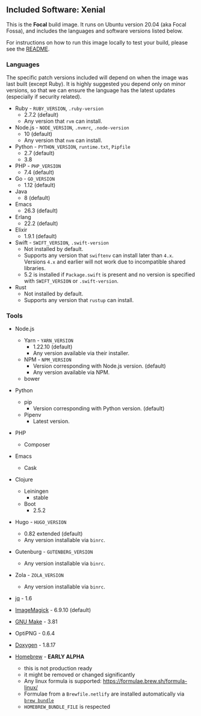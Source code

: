 ## Included Software: Xenial

This is the **Focal** build image. It runs on Ubuntu version 20.04 (aka Focal Fossa), and includes the languages and software versions listed below.

For instructions on how to run this image locally to test your build, please see the [README](/README.md).

### Languages

The specific patch versions included will depend on when the image was last built (except Ruby). It is highly suggested you depend only on minor versions, so that we can ensure the language has the latest updates (especially if security related).

* Ruby - `RUBY_VERSION`, `.ruby-version`
  * 2.7.2 (default)
  * Any version that `rvm` can install.
* Node.js - `NODE_VERSION`, `.nvmrc`, `.node-version`
  * 10 (default)
  * Any version that `nvm` can install.
* Python - `PYTHON_VERSION`, `runtime.txt`, `Pipfile`
  * 2.7 (default)
  * 3.8
* PHP - `PHP_VERSION`
  * 7.4 (default)
* Go - `GO_VERSION`
  * 1.12 (default)
* Java
  * 8 (default)
* Emacs
  * 26.3 (default)
* Erlang
  * 22.2 (default)
* Elixir
  * 1.9.1 (default)
* Swift - `SWIFT_VERSION`, `.swift-version`
  * Not installed by default.
  * Supports any version that `swiftenv` can install later than `4.x`. Versions `4.x` and earlier will not work due to incompatible shared libraries.
  * 5.2 is installed if `Package.swift` is present and no version is specified with `SWIFT_VERSION` or `.swift-version`.
* Rust
  * Not installed by default.
  * Supports any version that `rustup` can install.

### Tools

* Node.js
  * Yarn - `YARN_VERSION`
    * 1.22.10 (default)
    * Any version available via their installer.
  * NPM - `NPM_VERSION`
    * Version corresponding with Node.js version. (default)
    * Any version available via NPM.
  * bower
* Python
  * pip
    * Version corresponding with Python version. (default)
  * Pipenv
    * Latest version.
* PHP
  * Composer
* Emacs
  * Cask
* Clojure
  * Leiningen
    * stable
  * Boot
    * 2.5.2
* Hugo - `HUGO_VERSION`
  * 0.82 extended (default)
  * Any version installable via `binrc`.
* Gutenburg - `GUTENBERG_VERSION`
  * Any version installable via `binrc`.
* Zola - `ZOLA_VERSION`
  * Any version installable via `binrc`.
* [jq](https://stedolan.github.io/jq/) - 1.6
* [ImageMagick](https://www.imagemagick.org) - 6.9.10 (default)
* [GNU Make](https://www.gnu.org/software/make/) - 3.81
* OptiPNG - 0.6.4
* [Doxygen](http://www.doxygen.org) - 1.8.17

* [Homebrew](https://brew.sh/) - **EARLY ALPHA**
  - this is not production ready
  - it might be removed or changed significantly
  - Any linux formula is supported: https://formulae.brew.sh/formula-linux/
  - Formulae from a `Brewfile.netlify` are installed automatically via [`brew bundle`](https://github.com/Homebrew/homebrew-bundle#readme)
  - `HOMEBREW_BUNDLE_FILE` is respected
